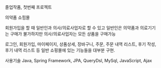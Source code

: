 졸업작품, 첫번째 프로젝트

의약품 쇼핌몰

회원가입을 할 때 일반인과 의사/의료사업자로 할 수 있고 일반인은 의약품과 의료기기는 구매가 불가하지만 의사/의료사업자는 모든 상품을 구매가능

로그인, 회원가입, 마이페이지, 상품상세, 장바구니, 주문, 주문 내역 리스트, 후기 작성, 후기 내역 리스트 등 일반 쇼핑몰에 있는 기능들을 대부분 구현.

사용기술 Java, Spring Framework, JPA, QueryDsl, MySql, JavaScript, Ajax

